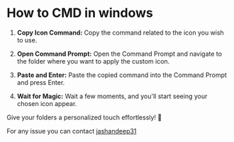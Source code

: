 # How to CMD in windows

1. **Copy Icon Command:**
   Copy the command related to the icon you wish to use.

2. **Open Command Prompt:**
   Open the Command Prompt and navigate to the folder where you want to apply the custom icon.

3. **Paste and Enter:**
   Paste the copied command into the Command Prompt and press Enter.

4. **Wait for Magic:**
   Wait a few moments, and you'll start seeing your chosen icon appear.

Give your folders a personalized touch effortlessly! 🌟

For any issue you can contact [jashandeep31](https://twitter.com/jashandeep31)
